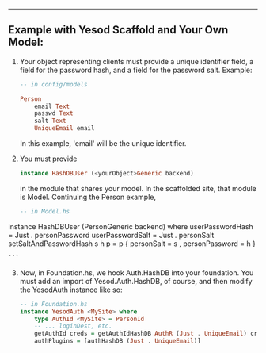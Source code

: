  ---
 Example with Yesod Scaffold and Your Own Model:
 ---

1.  Your object representing clients must provide a unique identifier field, a
    field for the password hash, and a field for the password salt. Example:

    ```haskell
    -- in config/models

    Person
        email Text
        passwd Text
        salt Text
        UniqueEmail email 
    ```

    In this example, 'email' will be the unique identifier.

2.  You must provide

    ```haskell
    instance HashDBUser (<yourObject>Generic backend)
    ```

    in the module that shares your model. In the scaffolded site, that module
    is Model. Continuing the Person example,

    ```haskell
    -- in Model.hs
instance HashDBUser (PersonGeneric backend) where
    userPasswordHash = Just . personPassword
    userPasswordSalt = Just . personSalt
    setSaltAndPasswordHash s h p = p { personSalt     = s
                                 , personPassword = h
                                 }

    ```

3. Now, in Foundation.hs, we hook Auth.HashDB into your foundation. You must
   add an import of Yesod.Auth.HashDB, of course, and then modify the YesodAuth
   instance like so:

    ```haskell
    -- in Foundation.hs
    instance YesodAuth <MySite> where
        type AuthId <MySite> = PersonId
        -- ... loginDest, etc.
        getAuthId creds = getAuthIdHashDB AuthR (Just . UniqueEmail) creds
        authPlugins = [authHashDB (Just . UniqueEmail)]
    ```